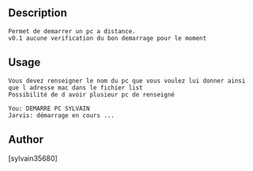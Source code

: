 <!---
IMPORTANT
=========
This README.md is displayed in the WebStore as well as within Jarvis app
Please do not change the structure of this file
Fill-in Description, Usage & Author sections
Make sure to rename the [en] folder into the language code your plugin is written in (ex: fr, es, de, it...)
For multi-language plugin:
- clone the language directory and translate commands/functions.sh
- optionally write the Description / Usage sections in several languages
-->
## Description
```
Permet de demarrer un pc a distance.
v0.1 aucune verification du bon demarrage pour le moment
```
## Usage
```
Vous devez renseigner le nom du pc que vous voulez lui donner ainsi que l adresse mac dans le fichier list
Possibilité de d avoir plusieur pc de renseigné
```
```
You: DEMARRE PC SYLVAIN
Jarvis: démarrage en cours ...
```

## Author
[sylvain35680]
